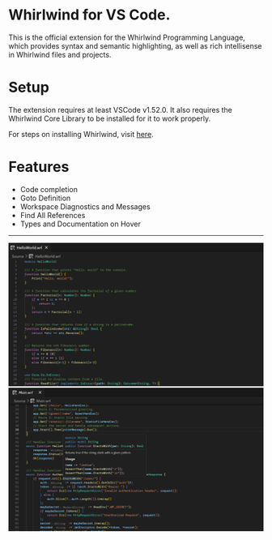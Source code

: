 # Whirlwind for VS Code.

This is the official extension for the Whirlwind Programming Language, which provides syntax and semantic highlighting, as well as rich intellisense in Whirlwind files and projects.

# Setup

The extension requires at least VSCode v1.52.0. It also requires the Whirlwind Core Library to be installed for it to work properly.

For steps on installing Whirlwind, visit [here](https://whirlwind-lang.vercel.app).

# Features

-  Code completion
-  Goto Definition
-  Workspace Diagnostics and Messages
-  Find All References
-  Types and Documentation on Hover

---

<p align=center>
    <img src="./images/Screenshot.png" alt="Image showing syntax highlighting"/>
    <img src="./images/Screenshot-2.png" alt="Image showing hover"/>
</p>
